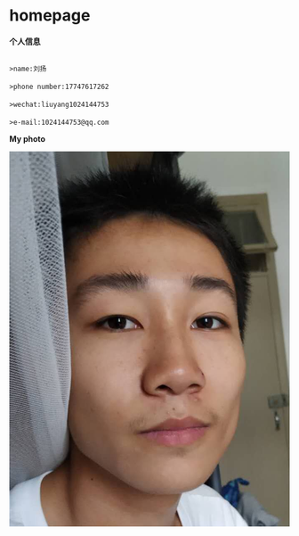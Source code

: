 # homepage 

**个人信息**

```

>name:刘扬

>phone number:17747617262

>wechat:liuyang1024144753

>e-mail:1024144753@qq.com

```

**My photo**

![刘扬](https://github.com/1024144753/1024144753.github.com/blob/master/WechatIMG1.jpeg)


